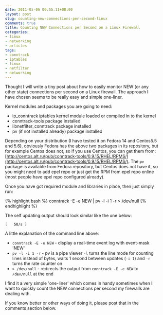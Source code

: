 ```yaml
---
date: 2011-05-06 00:55:11+00:00
layout: post
slug: counting-new-connections-per-second-linux
comments: true
title: Counting NEW Connections per Second on a Linux Firewall
categories:
- linux
- networking
- articles
tags:
- conntrack
- iptables
- linux
- netfilter
- networking
---
```


Thought I will write a tiny post about how to easily monitor NEW (or any other state)
connections per second on a Linux firewall. The approach I have chosen seems to be really
easy and simple one-liner.

Kernel modules and packages you are going to need:

  * ip_conntrack iptables kernel module loaded or compiled in to the kernel
  * conntrack-tools package installed
  * libnetfilter_conntrack package installed
  * pv (if not installed already) package installed


Depending on your distribution (I have tested it on Fedora 14 and Centos5.5 and 5.6),
obviously Fedora has the above two packages in its repository, but for example Centos does
not, so if you use Centos, you can get them from:
[http://centos.alt.ru/pub/conntrack-tools/0.9.15/RHEL/RPMS/](http://centos.alt.ru/pub/conntrack-tools/0.9.15/RHEL/RPMS/).
The `pv` package is available from Fedora repository, but Centos does not have it, so you might need
to add epel repo or just get the RPM from epel repo online (most people have epel repo configured already).

Once you have got required module and libraries in place, then just simply run:

{% highlight bash %}
conntrack -E -e NEW | pv -l -i 1 -r > /dev/null
{% endhighlight %}

The self updating output should look similar like the one below:

`[   50/s ]`

A little explanation of the command line above:
	
  * `conntrack -E -e NEW` - display a real-time event log with event-mask 'NEW'
  * `pv -l -i 1 -r` - pv is a pipe viewer `-l` turns the line mode for counting lines instead of bytes,
waits 1 second between updates (`-i 1`) and `-r` turns the rate counter on
  * `> /dev/null` - redirects the output from `conntrack -E -e NEW` to `/dev/null` at the end

I find it a very simple 'one-liner' which comes in handy sometimes when I want to quickly count the NEW connections per second my firewalls are dealing with.

If you know better or other ways of doing it, please post that in the comments section below.
